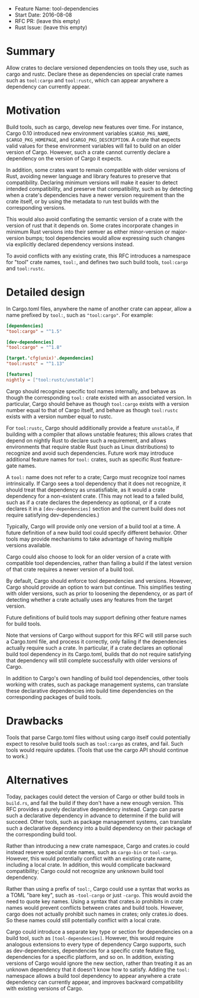 - Feature Name: tool-dependencies
- Start Date: 2016-08-08
- RFC PR: (leave this empty)
- Rust Issue: (leave this empty)

# Summary
[summary]: #summary

Allow crates to declare versioned dependencies on tools they use, such as cargo
and rustc.  Declare these as dependencies on special crate names such as
`tool:cargo` and `tool:rustc`, which can appear anywhere a dependency can
currently appear.

# Motivation
[motivation]: #motivation

Build tools, such as cargo, develop new features over time.  For instance,
Cargo 0.10 introduced new environment variables `$CARGO_PKG_NAME`,
`$CARGO_PKG_HOMEPAGE`, and `$CARGO_PKG_DESCRIPTION`.  A crate that expects
valid values for these environment variables will fail to build on an older
version of Cargo.  However, such a crate cannot currently declare a dependency
on the version of Cargo it expects.

In addition, some crates want to remain compatible with older versions of Rust,
avoiding newer language and library features to preserve that compatibility.
Declaring minimum versions will make it easier to detect intended
compatibility, and preserve that compatibility, such as by detecting when a
crate's dependencies have a newer version requirement than the crate itself, or
by using the metadata to run test builds with the corresponding versions.

This would also avoid conflating the semantic version of a crate with the
version of rust that it depends on.  Some crates incorporate changes in minimum
Rust versions into their semver as either minor-version or major-version bumps;
tool dependencies would allow expressing such changes via explicitly declared
dependency versions instead.

To avoid conflicts with any existing crate, this RFC introduces a namespace for
"tool" crate names, `tool:`, and defines two such build tools, `tool:cargo` and
`tool:rustc`.

# Detailed design
[design]: #detailed-design

In Cargo.toml files, anywhere the name of another crate can appear,
allow a name prefixed by `tool:`, such as `"tool:cargo"`.  For example:

```toml
[dependencies]
"tool:cargo" = "^1.5"

[dev-dependencies]
"tool:cargo" = "^1.8"

[target.'cfg(unix)'.dependencies]
"tool:rustc" = "^1.13"

[features]
nightly = ["tool:rustc/unstable"]
```

Cargo should recognize specific tool names internally, and behave as though the
corresponding `tool:` crate existed with an associated version.  In particular,
Cargo should behave as though `tool:cargo` exists with a version number equal
to that of Cargo itself, and behave as though `tool:rustc` exists with a
version number equal to rustc.

For `tool:rustc`, Cargo should additionally provide a feature `unstable`, if
building with a compiler that allows unstable features; this allows crates that
depend on nightly Rust to declare such a requirement, and allows environments
that require stable Rust (such as Linux distributions) to recognize and avoid
such dependencies.  Future work may introduce additional feature names for
`tool:` crates, such as specific Rust feature-gate names.

A `tool:` name does not refer to a crate; Cargo must recognize tool names
intrinsically.  If Cargo sees a tool dependency that it does not recognize, it
should treat that dependency as unsatisfiable, as it would a crate dependency
for a non-existent crate.  (This may not lead to a failed build, such as if a
crate declares the dependency as optional, or if a crate declares it in a
`[dev-dependencies]` section and the current build does not require satisfying
dev-dependencies.)

Typically, Cargo will provide only one version of a build tool at a time.  A
future definition of a new build tool could specify different behavior.  Other
tools may provide mechanisms to take advantage of having multiple versions
available.

Cargo could also choose to look for an older version of a crate with compatible
tool dependencies, rather than failing a build if the latest version of that
crate requires a newer version of a build tool.

By default, Cargo should enforce tool dependencies and versions.  However,
Cargo should provide an option to warn but continue.  This simplifies testing
with older versions, such as prior to loosening the dependency, or as part of
detecting whether a crate actually uses any features from the target version.

Future definitions of build tools may support defining other feature names for
build tools.

Note that versions of Cargo without support for this RFC will still parse such
a Cargo.toml file, and process it correctly, only failing if the dependencies
actually require such a crate.  In particular, if a crate declares an optional
build tool dependency in its Cargo.toml, builds that do not require satisfying
that dependency will still complete successfully with older versions of Cargo.

In addition to Cargo's own handling of build tool dependencies, other tools
working with crates, such as package management systems, can translate these
declarative dependencies into build time dependencies on the corresponding
packages of build tools.

# Drawbacks
[drawbacks]: #drawbacks

Tools that parse Cargo.toml files without using cargo itself could potentially
expect to resolve build tools such as `tool:cargo` as crates, and fail.  Such
tools would require updates.  (Tools that use the cargo API should continue to
work.)

# Alternatives
[alternatives]: #alternatives

Today, packages could detect the version of Cargo or other build tools in
`build.rs`, and fail the build if they don't have a new enough version.  This
RFC provides a purely declarative dependency instead.  Cargo can parse such a
declarative dependency in advance to determine if the build will succeed.
Other tools, such as package management systems, can translate such a
declarative dependency into a build dependency on their package of the
corresponding build tool.

Rather than introducing a new crate namespace, Cargo and crates.io could
instead reserve special crate names, such as `cargo-bin` or `tool-cargo`.
However, this would potentially conflict with an existing crate name, including
a local crate.  In addition, this would complicate backward compatibility;
Cargo could not recognize any unknown build tool dependency.

Rather than using a prefix of `tool:`, Cargo could use a syntax that works as a
TOML "bare key", such as `-tool-cargo` or just `-cargo`.  This would avoid the
need to quote key names.  Using a syntax that crates.io prohibits in crate
names would prevent conflicts between crates and build tools.  However, cargo
does not actually prohibit such names in crates; only crates.io does.  So these
names could still potentially conflict with a local crate.

Cargo could introduce a separate key type or section for dependencies on a
build tool, such as `[tool-dependencies]`.  However, this would require
analogous extensions to every type of dependency Cargo supports, such as
dev-dependencies, dependencies for a specific crate feature flag, dependencies
for a specific platform, and so on.  In addition, existing versions of Cargo
would ignore the new section, rather than treating it as an unknown dependency
that it doesn't know how to satisfy.  Adding the `tool:` namespace allows a
build tool dependency to appear anywhere a crate dependency can currently
appear, and improves backward compatibility with existing versions of Cargo.
